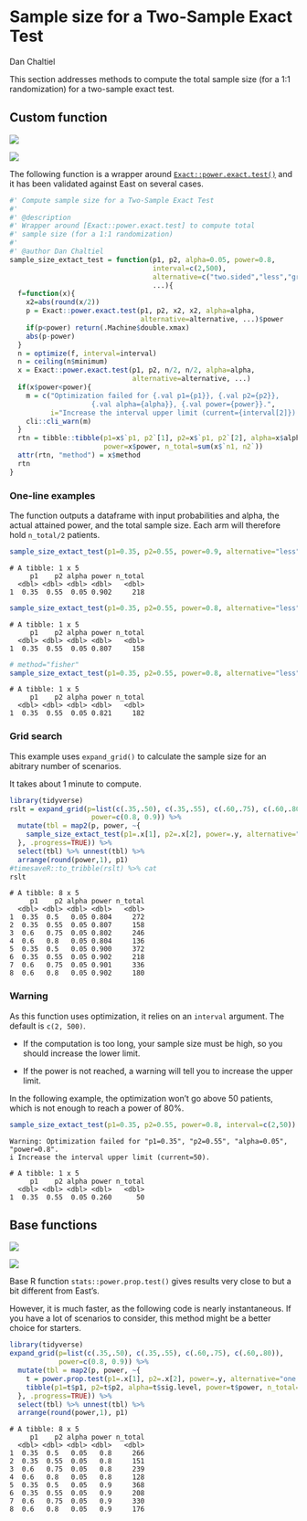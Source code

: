 # Sample size for a Two-Sample Exact Test
Dan Chaltiel

This section addresses methods to compute the total sample size (for a
1:1 randomization) for a two-sample exact test.

## Custom function

![](https://img.shields.io/badge/East-Same-green.svg)

![](https://img.shields.io/badge/nQuery-Not%20tested-blue.svg)

The following function is a wrapper around
[`Exact::power.exact.test()`](https://www.rdocumentation.org/packages/Exact/versions/3.2/topics/power.exact.test)
and it has been validated against East on several cases.

``` r
#' Compute sample size for a Two-Sample Exact Test
#'
#' @description
#' Wrapper around [Exact::power.exact.test] to compute total 
#' sample size (for a 1:1 randomization)
#'
#' @author Dan Chaltiel
sample_size_extact_test = function(p1, p2, alpha=0.05, power=0.8,
                                   interval=c(2,500),
                                   alternative=c("two.sided","less","greater"),
                                   ...){
  f=function(x){
    x2=abs(round(x/2))
    p = Exact::power.exact.test(p1, p2, x2, x2, alpha=alpha, 
                                alternative=alternative, ...)$power
    if(p<power) return(.Machine$double.xmax)
    abs(p-power)
  }
  n = optimize(f, interval=interval)
  n = ceiling(n$minimum)
  x = Exact::power.exact.test(p1, p2, n/2, n/2, alpha=alpha, 
                              alternative=alternative, ...)
  if(x$power<power){
    m = c("Optimization failed for {.val p1={p1}}, {.val p2={p2}}, 
                    {.val alpha={alpha}}, {.val power={power}}.",
          i="Increase the interval upper limit (current={interval[2]}).")
    cli::cli_warn(m)
  }
  rtn = tibble::tibble(p1=x$`p1, p2`[1], p2=x$`p1, p2`[2], alpha=x$alpha,
                       power=x$power, n_total=sum(x$`n1, n2`))
  attr(rtn, "method") = x$method
  rtn
}
```

### One-line examples

The function outputs a dataframe with input probabilities and alpha, the
actual attained power, and the total sample size. Each arm will
therefore hold `n_total/2` patients.

``` r
sample_size_extact_test(p1=0.35, p2=0.55, power=0.9, alternative="less")
```

    # A tibble: 1 x 5
         p1    p2 alpha power n_total
      <dbl> <dbl> <dbl> <dbl>   <dbl>
    1  0.35  0.55  0.05 0.902     218

``` r
sample_size_extact_test(p1=0.35, p2=0.55, power=0.8, alternative="less")
```

    # A tibble: 1 x 5
         p1    p2 alpha power n_total
      <dbl> <dbl> <dbl> <dbl>   <dbl>
    1  0.35  0.55  0.05 0.807     158

``` r
# method="fisher"
sample_size_extact_test(p1=0.35, p2=0.55, power=0.8, alternative="less", method="fisher")
```

    # A tibble: 1 x 5
         p1    p2 alpha power n_total
      <dbl> <dbl> <dbl> <dbl>   <dbl>
    1  0.35  0.55  0.05 0.821     182

### Grid search

This example uses `expand_grid()` to calculate the sample size for an
abitrary number of scenarios.

It takes about 1 minute to compute.

``` r
library(tidyverse)
rslt = expand_grid(p=list(c(.35,.50), c(.35,.55), c(.60,.75), c(.60,.80)),
                    power=c(0.8, 0.9)) %>%
  mutate(tbl = map2(p, power, ~{
    sample_size_extact_test(p1=.x[1], p2=.x[2], power=.y, alternative="less")
  }, .progress=TRUE)) %>%
  select(tbl) %>% unnest(tbl) %>%
  arrange(round(power,1), p1)
#timesaveR::to_tribble(rslt) %>% cat
rslt
```

    # A tibble: 8 x 5
         p1    p2 alpha power n_total
      <dbl> <dbl> <dbl> <dbl>   <dbl>
    1  0.35  0.5   0.05 0.804     272
    2  0.35  0.55  0.05 0.807     158
    3  0.6   0.75  0.05 0.802     246
    4  0.6   0.8   0.05 0.804     136
    5  0.35  0.5   0.05 0.900     372
    6  0.35  0.55  0.05 0.902     218
    7  0.6   0.75  0.05 0.901     336
    8  0.6   0.8   0.05 0.902     180

### Warning

As this function uses optimization, it relies on an `interval` argument.
The default is `c(2, 500)`.

- If the computation is too long, your sample size must be high, so you
  should increase the lower limit.

- If the power is not reached, a warning will tell you to increase the
  upper limit.

In the following example, the optimization won’t go above 50 patients,
which is not enough to reach a power of 80%.

``` r
sample_size_extact_test(p1=0.35, p2=0.55, power=0.8, interval=c(2,50))
```

    Warning: Optimization failed for "p1=0.35", "p2=0.55", "alpha=0.05", "power=0.8".
    i Increase the interval upper limit (current=50).

    # A tibble: 1 x 5
         p1    p2 alpha power n_total
      <dbl> <dbl> <dbl> <dbl>   <dbl>
    1  0.35  0.55  0.05 0.260      50

## Base functions

![](https://img.shields.io/badge/East-Different-red.svg)

![](https://img.shields.io/badge/nQuery-Not%20tested-blue.svg)

Base R function `stats::power.prop.test()` gives results very close to
but a bit different from East’s.

However, it is much faster, as the following code is nearly
instantaneous. If you have a lot of scenarios to consider, this method
might be a better choice for starters.

``` r
library(tidyverse)
expand_grid(p=list(c(.35,.50), c(.35,.55), c(.60,.75), c(.60,.80)),
            power=c(0.8, 0.9)) %>%
  mutate(tbl = map2(p, power, ~{
    t = power.prop.test(p1=.x[1], p2=.x[2], power=.y, alternative="one.sided")
    tibble(p1=t$p1, p2=t$p2, alpha=t$sig.level, power=t$power, n_total=round(2*t$n))
  }, .progress=TRUE)) %>%
  select(tbl) %>% unnest(tbl) %>%
  arrange(round(power,1), p1)
```

    # A tibble: 8 x 5
         p1    p2 alpha power n_total
      <dbl> <dbl> <dbl> <dbl>   <dbl>
    1  0.35  0.5   0.05   0.8     266
    2  0.35  0.55  0.05   0.8     151
    3  0.6   0.75  0.05   0.8     239
    4  0.6   0.8   0.05   0.8     128
    5  0.35  0.5   0.05   0.9     368
    6  0.35  0.55  0.05   0.9     208
    7  0.6   0.75  0.05   0.9     330
    8  0.6   0.8   0.05   0.9     176
